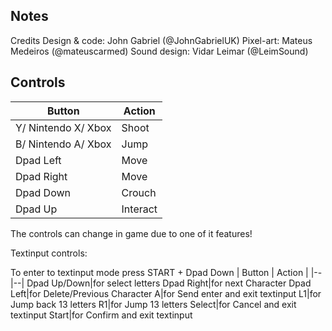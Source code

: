 ## Notes

Credits
Design & code: John Gabriel (@JohnGabrielUK)
Pixel-art: Mateus Medeiros (@mateuscarmed)
Sound design: Vidar Leimar (@LeimSound)

## Controls


| Button | Action |
|--|--| 
|Y/ Nintendo  X/ Xbox |Shoot|
|B/ Nintendo  A/ Xbox|Jump|
|Dpad Left|Move|
|Dpad Right|Move|
|Dpad Down|Crouch|
|Dpad Up| Interact|
The controls can change in game due to one of it features!

Textinput controls:

To enter to textinput mode press START + Dpad Down
| Button | Action |
|--|--| 
Dpad Up/Down|for select letters 
Dpad Right|for next Character
Dpad Left|for Delete/Previous Character
A|for Send enter and exit textinput
L1|for Jump back 13 letters
R1|for Jump 13 letters
Select|for Cancel and exit textinput
Start|for Confirm and exit textinput
